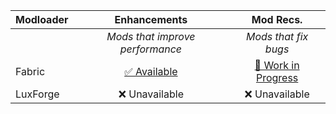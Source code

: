 | Modloader | Enhancements | Mod Recs. |
| --- | :---: | :---: | 
| | *Mods that improve performance* | *Mods that fix bugs* | 
| Fabric | [✅ Available](fabric/optimizations.md) | [🚧 Work in Progress](fabric/fixes.md)  |
| LuxForge | ❌ Unavailable | ❌ Unavailable |